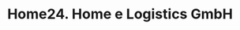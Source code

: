 ---
title: "Home24. Home e Logistics GmbH"
url: /ludwigsfelde/home24-home-e-logistics-gmbh/
shop: Möbel
---